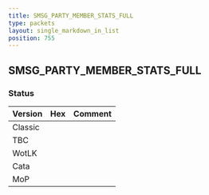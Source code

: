 ```yaml
---
title: SMSG_PARTY_MEMBER_STATS_FULL
type: packets
layout: single_markdown_in_list
position: 755
---
```


## SMSG_PARTY_MEMBER_STATS_FULL

### Status

Version | Hex | Comment
---------- | ---------- | ---------- 
Classic |  |  
TBC |  |  
WotLK |  |  
Cata |  |  
MoP |  |  